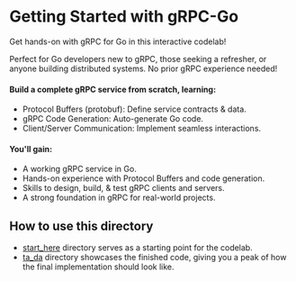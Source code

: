 # Getting Started with gRPC-Go

Get hands-on with gRPC for Go in this interactive codelab! <!-- TODO(arvindbr8): Insert link once codelab is published. -->


Perfect for Go developers new to gRPC, those seeking a refresher, or anyone building distributed systems. No prior gRPC experience needed! 

#### Build a complete gRPC service from scratch, learning: 
- Protocol Buffers (protobuf): Define service contracts & data. 
- gRPC Code Generation: Auto-generate Go code. 
- Client/Server Communication: Implement seamless interactions. 

#### You'll gain: 
- A working gRPC service in Go. 
- Hands-on experience with Protocol Buffers and code generation. 
- Skills to design, build, & test gRPC clients and servers. 
- A strong foundation in gRPC for real-world projects.

## How to use this directory

- [start_here](start_here/) directory serves as a starting point for the
codelab. 
- [ta_da](ta_da/) directory showcases the finished code, giving you a peak
of how the final implementation should look like.
